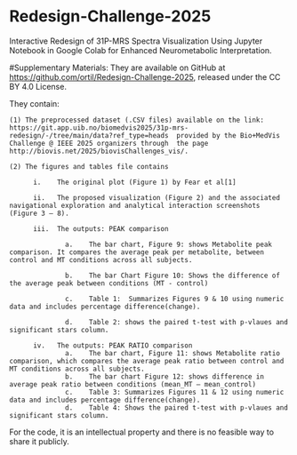 # Redesign-Challenge-2025
Interactive Redesign of 31P-MRS Spectra Visualization Using Jupyter Notebook in Google Colab for Enhanced Neurometabolic Interpretation. 

#Supplementary Materials:
They  are available on GitHub at https://github.com/ortil/Redesign-Challenge-2025, released under the CC BY 4.0 License. 

They contain:

    (1) The preprocessed dataset (.CSV files) available on the link:  https://git.app.uib.no/biomedvis2025/31p-mrs-redesign/-/tree/main/data?ref_type=heads  provided by the Bio+MedVis Challenge @ IEEE 2025 organizers through  the page http://biovis.net/2025/biovisChallenges_vis/.

    (2) The figures and tables file contains

          i.	The original plot (Figure 1) by Fear et al[1]

          ii.	The proposed visualization (Figure 2) and the associated navigational exploration and analytical interaction screenshots (Figure 3 – 8).

          iii.	The outputs: PEAK comparison 

                  a.	The bar chart, Figure 9: shows Metabolite peak comparison. It compares the average peak per metabolite, between control and MT conditions across all subjects.

                  b.	The bar Chart Figure 10: Shows the difference of the average peak between conditions (MT - control)

                  c.	Table 1:  Summarizes Figures 9 & 10 using numeric data and includes percentage difference(change).

                  d.	Table 2: shows the paired t-test with p-vlaues and significant stars column.

          iv.	The outputs: PEAK RATIO comparison 
                  a.	The bar chart, Figure 11: shows Metabolite ratio comparison, which compares the average peak ratio between control and MT conditions across all subjects.
                  b.	The bar chart Figure 12: shows difference in average peak ratio between conditions (mean_MT – mean_control)
                  c.	Table 3: Summarizes Figures 11 & 12 using numeric data and includes percentage difference(change).
                  d.	Table 4: Shows the paired t-test with p-vlaues and significant stars column.

For the code, it is an intellectual property and there is no feasible way to share it publicly.
